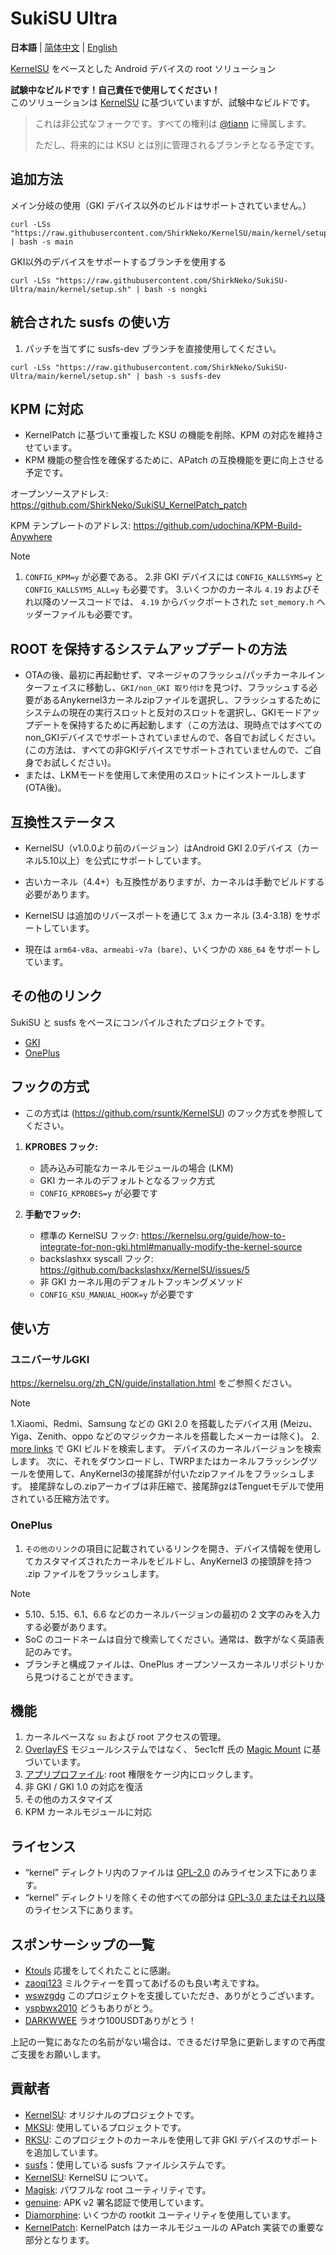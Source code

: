 # SukiSU Ultra

**日本語** | [简体中文](README.md) | [English](README-en.md)

[KernelSU](https://github.com/tiann/KernelSU) をベースとした Android デバイスの root ソリューション

**試験中なビルドです！自己責任で使用してください！**<br>
このソリューションは [KernelSU](https://github.com/tiann/KernelSU) に基づいていますが、試験中なビルドです。

> これは非公式なフォークです。すべての権利は [@tiann](https://github.com/tiann) に帰属します。
>
> ただし、将来的には KSU とは別に管理されるブランチとなる予定です。

## 追加方法

メイン分岐の使用（GKI デバイス以外のビルドはサポートされていません。）
```
curl -LSs "https://raw.githubusercontent.com/ShirkNeko/KernelSU/main/kernel/setup.sh" | bash -s main
```

GKI以外のデバイスをサポートするブランチを使用する
```
curl -LSs "https://raw.githubusercontent.com/ShirkNeko/SukiSU-Ultra/main/kernel/setup.sh" | bash -s nongki
```

## 統合された susfs の使い方

1. パッチを当てずに susfs-dev ブランチを直接使用してください。
```
curl -LSs "https://raw.githubusercontent.com/ShirkNeko/SukiSU-Ultra/main/kernel/setup.sh" | bash -s susfs-dev
```

## KPM に対応

- KernelPatch に基づいて重複した KSU の機能を削除、KPM の対応を維持させています。
- KPM 機能の整合性を確保するために、APatch の互換機能を更に向上させる予定です。

オープンソースアドレス: https://github.com/ShirkNeko/SukiSU_KernelPatch_patch

KPM テンプレートのアドレス: https://github.com/udochina/KPM-Build-Anywhere

> [!Note]
> 1. `CONFIG_KPM=y` が必要である。
> 2.非 GKI デバイスには `CONFIG_KALLSYMS=y` と `CONFIG_KALLSYMS_ALL=y` も必要です。
> 3.いくつかのカーネル `4.19` およびそれ以降のソースコードでは、 `4.19` からバックポートされた `set_memory.h` ヘッダーファイルも必要です。


## ROOT を保持するシステムアップデートの方法
- OTAの後、最初に再起動せず、マネージャのフラッシュ/パッチカーネルインターフェイスに移動し、`GKI/non_GKI 取り付け`を見つけ、フラッシュする必要があるAnykernel3カーネルzipファイルを選択し、フラッシュするためにシステムの現在の実行スロットと反対のスロットを選択し、GKIモードアップデートを保持するために再起動します（この方法は、現時点ではすべてのnon_GKIデバイスでサポートされていませんので、各自でお試しください。 (この方法は、すべての非GKIデバイスでサポートされていませんので、ご自身でお試しください)。
- または、LKMモードを使用して未使用のスロットにインストールします(OTA後)。

## 互換性ステータス
- KernelSU（v1.0.0より前のバージョン）はAndroid GKI 2.0デバイス（カーネル5.10以上）を公式にサポートしています。

- 古いカーネル（4.4+）も互換性がありますが、カーネルは手動でビルドする必要があります。

- KernelSU は追加のリバースポートを通じて 3.x カーネル (3.4-3.18) をサポートしています。

- 現在は `arm64-v8a`、`armeabi-v7a (bare)`、いくつかの `X86_64` をサポートしています。

## その他のリンク

SukiSU と susfs をベースにコンパイルされたプロジェクトです。

- [GKI](https://github.com/ShirkNeko/GKI_KernelSU_SUSFS) 
- [OnePlus](https://github.com/ShirkNeko/Action_OnePlus_MKSU_SUSFS)

## フックの方式

- この方式は (https://github.com/rsuntk/KernelSU) のフック方式を参照してください。

1. **KPROBES フック:**
    - 読み込み可能なカーネルモジュールの場合 (LKM)
    - GKI カーネルのデフォルトとなるフック方式
    - `CONFIG_KPROBES=y` が必要です

2. **手動でフック:**
    - 標準の KernelSU フック: https://kernelsu.org/guide/how-to-integrate-for-non-gki.html#manually-modify-the-kernel-source
    - backslashxx syscall フック: https://github.com/backslashxx/KernelSU/issues/5
    - 非 GKI カーネル用のデフォルトフッキングメソッド
    - `CONFIG_KSU_MANUAL_HOOK=y` が必要です

## 使い方

### ユニバーサルGKI

https://kernelsu.org/zh_CN/guide/installation.html をご参照ください。

> [!Note]
> 1.Xiaomi、Redmi、Samsung などの GKI 2.0 を搭載したデバイス用 (Meizu、Yiga、Zenith、oppo などのマジックカーネルを搭載したメーカーは除く)。
> 2. [more links](#%E6%9B%B4%E5%A4%9A%E9%93%BE%E6%8E%A5) で GKI ビルドを検索します。 デバイスのカーネルバージョンを検索します。 次に、それをダウンロードし、TWRPまたはカーネルフラッシングツールを使用して、AnyKernel3の接尾辞が付いたzipファイルをフラッシュします。
> 接尾辞なしの.zipアーカイブは非圧縮で、接尾辞gzはTenguetモデルで使用されている圧縮方法です。
### OnePlus

1. `その他のリンク`の項目に記載されているリンクを開き、デバイス情報を使用してカスタマイズされたカーネルをビルドし、AnyKernel3 の接頭辞を持つ .zip ファイルをフラッシュします。

> [!Note]
> - 5.10、5.15、6.1、6.6 などのカーネルバージョンの最初の 2 文字のみを入力する必要があります。
> - SoC のコードネームは自分で検索してください。通常は、数字がなく英語表記のみです。
> - ブランチと構成ファイルは、OnePlus オープンソースカーネルリポジトリから見つけることができます。

## 機能

1. カーネルベースな `su` および root アクセスの管理。
2. [OverlayFS](https://en.wikipedia.org/wiki/OverlayFS) モジュールシステムではなく、 5ec1cff 氏の [Magic Mount](https://github.com/5ec1cff/KernelSU) に基づいています。
3. [アプリプロファイル](https://kernelsu.org/guide/app-profile.html): root 権限をケージ内にロックします。 
4. 非 GKI / GKI 1.0 の対応を復活
5. その他のカスタマイズ
6. KPM カーネルモジュールに対応

## ライセンス

- “kernel” ディレクトリ内のファイルは [GPL-2.0](https://www.gnu.org/licenses/old-licenses/gpl-2.0.ja.html) のみライセンス下にあります。
- “kernel” ディレクトリを除くその他すべての部分は [GPL-3.0 またはそれ以降](https://www.gnu.org/licenses/gpl-3.0.html) のライセンス下にあります。

## スポンサーシップの一覧

- [Ktouls](https://github.com/Ktouls) 応援をしてくれたことに感謝。
- [zaoqi123](https://github.com/zaoqi123) ミルクティーを買ってあげるのも良い考えですね。
- [wswzgdg](https://github.com/wswzgdg) このプロジェクトを支援していただき、ありがとうございます。
- [yspbwx2010](https://github.com/yspbwx2010) どうもありがとう。
- [DARKWWEE](https://github.com/DARKWWEE) ラオウ100USDTありがとう！

上記の一覧にあなたの名前がない場合は、できるだけ早急に更新しますので再度ご支援をお願いします。

## 貢献者

- [KernelSU](https://github.com/tiann/KernelSU): オリジナルのプロジェクトです。
- [MKSU](https://github.com/5ec1cff/KernelSU): 使用しているプロジェクトです。
- [RKSU](https://github.com/rsuntk/KernelsU): このプロジェクトのカーネルを使用して非 GKI デバイスのサポートを追加しています。
- [susfs](https://gitlab.com/simonpunk/susfs4ksu)：使用している susfs ファイルシステムです。
- [KernelSU](https://git.zx2c4.com/kernel-assisted-superuser/about/): KernelSU について。
- [Magisk](https://github.com/topjohnwu/Magisk): パワフルな root ユーティリティです。
- [genuine](https://github.com/brevent/genuine/): APK v2 署名認証で使用しています。
- [Diamorphine](https://github.com/m0nad/Diamorphine): いくつかの rootkit ユーティリティを使用しています。
- [KernelPatch](https://github.com/bmax121/KernelPatch): KernelPatch はカーネルモジュールの APatch 実装での重要な部分となります。

